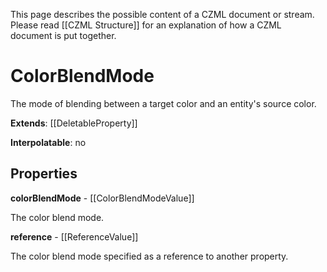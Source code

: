 This page describes the possible content of a CZML document or stream. Please read [[CZML Structure]] for an explanation of how a CZML document is put together.

# ColorBlendMode

The mode of blending between a target color and an entity's source color.

**Extends**: [[DeletableProperty]]

**Interpolatable**: no

## Properties

**colorBlendMode** - [[ColorBlendModeValue]]

The color blend mode.


**reference** - [[ReferenceValue]]

The color blend mode specified as a reference to another property.



